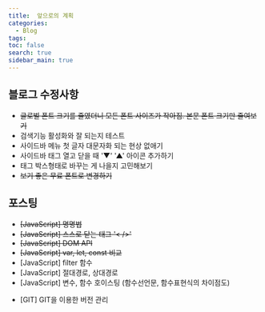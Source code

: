 ```yaml
---
title:  앞으로의 계획
categories: 
  - Blog
tags: 
toc: false
search: true
sidebar_main: true
---
```


## 블로그 수정사항

* ~~글로벌 폰트 크기를 줄였더니 모든 폰트 사이즈가 작아짐. 본문 폰트 크기만 줄여보기~~
* 검색기능 활성화와 잘 되는지 테스트
* 사이드바 메뉴 첫 글자 대문자화 되는 현상 없애기
* 사이드바 태그 열고 닫을 때 '▼' '▲' 아이콘 추가하기
* 태그 박스형태로 바꾸는 게 나을지 고민해보기
* ~~보기 좋은 무료 폰트로 변경하기~~


## 포스팅

* ~~[JavaScript] 명명법~~
* ~~[JavaScript] 스스로 닫는 태그 '< />'~~
* ~~[JavaScript] DOM API~~
* ~~[JavaScript] var, let, const 비교~~
* [JavaScript] filter 함수
* [JavaScript] 절대경로, 상대경로
* [JavaScript] 변수, 함수 호이스팅 (함수선언문, 함수표현식의 차이점도)

-  [GIT] GIT을 이용한 버전 관리